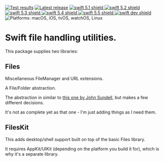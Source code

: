 [comment]: <> (Header Generated by ActionStatus 2.0.5 - 473)

[![Test results][tests shield]][actions] [![Latest release][release shield]][releases] [![swift 5.1 shield] ![swift 5.2 shield] ![swift 5.3 shield] ![swift 5.4 shield] ![swift 5.5 shield] ![swift dev shield]][swift] ![Platforms: macOS, iOS, tvOS, watchOS, Linux][platforms shield]

[release shield]: https://img.shields.io/github/v/release/elegantchaos/Files
[platforms shield]: https://img.shields.io/badge/platforms-macOS_iOS_tvOS_watchOS_Linux-lightgrey.svg?style=flat "macOS, iOS, tvOS, watchOS, Linux"
[tests shield]: https://github.com/elegantchaos/Files/workflows/Tests/badge.svg
[swift 5.1 shield]: https://img.shields.io/badge/swift-5.1-F05138.svg "Swift 5.1"
[swift 5.2 shield]: https://img.shields.io/badge/swift-5.2-F05138.svg "Swift 5.2"
[swift 5.3 shield]: https://img.shields.io/badge/swift-5.3-F05138.svg "Swift 5.3"
[swift 5.4 shield]: https://img.shields.io/badge/swift-5.4-F05138.svg "Swift 5.4"
[swift 5.5 shield]: https://img.shields.io/badge/swift-5.5-F05138.svg "Swift 5.5"
[swift dev shield]: https://img.shields.io/badge/swift-dev-F05138.svg "Swift dev"

[swift]: https://swift.org
[releases]: https://github.com/elegantchaos/Files/releases
[actions]: https://github.com/elegantchaos/Files/actions

[comment]: <> (End of ActionStatus Header)

# Swift file handling utilities.

This package supplies two libraries:

## Files

Miscellaneous FileManager and URL extensions.

A File/Folder abstraction.

The abstraction in similar to [this one by John Sundell](https://github.com/JohnSundell/Files), but makes a few different decisions.

It's not as complete yet as that one - I'm just adding things as I need them.


## FilesKit

This adds desktop/shell support built on top of the basic Files library.

It requires AppKit/UIKit (depending on the platform you build it for), which is why it's a separate library.


